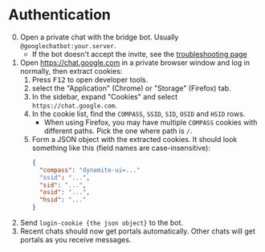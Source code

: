 # Authentication
0. Open a private chat with the bridge bot. Usually `@googlechatbot:your.server`.
   * If the bot doesn't accept the invite, see the [troubleshooting page](../../general/troubleshooting.md)
1. Open <https://chat.google.com> in a private browser window and log in
   normally, then extract cookies:
   1. Press <kbd>F12</kbd> to open developer tools.
   2. select the "Application" (Chrome) or "Storage" (Firefox) tab.
   3. In the sidebar, expand "Cookies" and select `https://chat.google.com`.
   4. In the cookie list, find the `COMPASS`, `SSID`, `SID`, `OSID` and `HSID`
      rows.
      * When using Firefox, you may have multiple `COMPASS` cookies with
        different paths. Pick the one where path is `/`.
   5. Form a JSON object with the extracted cookies. It should look something
      like this (field names are case-insensitive):
      ```json
      {
        "compass": "dynamite-ui=..."
        "ssid": "...",
        "sid": "...",
        "osid": "...",
        "hsid": "..."
      }
      ```
2. Send `login-cookie {the json object}` to the bot.
3. Recent chats should now get portals automatically. Other chats will get
   portals as you receive messages.
